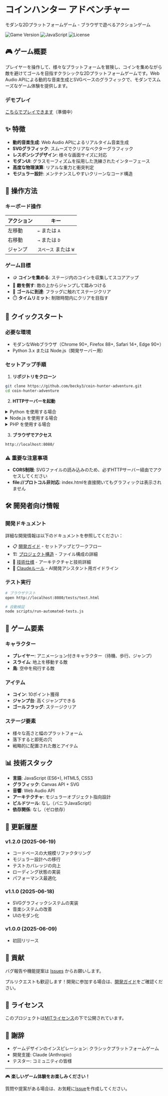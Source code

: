 # コインハンター アドベンチャー

モダンな2Dプラットフォームゲーム - ブラウザで遊べるアクションゲーム

![Game Version](https://img.shields.io/badge/version-1.2.0-blue)
![JavaScript](https://img.shields.io/badge/JavaScript-ES6+-yellow)
![License](https://img.shields.io/badge/license-MIT-green)

## 🎮 ゲーム概要

プレイヤーを操作して、様々なプラットフォームを冒険し、コインを集めながら敵を避けてゴールを目指すクラシックな2Dプラットフォームゲームです。Web Audio APIによる動的な音楽生成とSVGベースのグラフィックで、モダンでスムーズなゲーム体験を提供します。

### デモプレイ
[こちらでプレイできます](https://becky3.github.io/coin-hunter-adventure/)（準備中）

## ✨ 特徴

- **動的音楽生成**: Web Audio APIによるリアルタイム音楽生成
- **SVGグラフィック**: スムーズでクリアなベクターグラフィック
- **レスポンシブデザイン**: 様々な画面サイズに対応
- **モダンUI**: グラスモーフィズムを採用した洗練されたインターフェース
- **高度な物理演算**: リアルな重力と衝突判定
- **モジュラー設計**: メンテナンスしやすいクリーンなコード構造

## 🎯 操作方法

### キーボード操作
| アクション | キー |
|-----------|------|
| 左移動 | `←` または `A` |
| 右移動 | `→` または `D` |
| ジャンプ | `スペース` または `W` |

### ゲーム目標
- 🪙 **コインを集める**: ステージ内のコインを収集してスコアアップ
- 👾 **敵を倒す**: 敵の上からジャンプして踏みつける
- 🏁 **ゴールに到達**: フラッグに触れてステージクリア
- ⏱️ **タイムリミット**: 制限時間内にクリアを目指す

## 🚀 クイックスタート

### 必要な環境
- モダンなWebブラウザ（Chrome 90+, Firefox 88+, Safari 14+, Edge 90+）
- Python 3.x または Node.js（開発サーバー用）

### セットアップ手順

1. **リポジトリをクローン**
```bash
git clone https://github.com/becky3/coin-hunter-adventure.git
cd coin-hunter-adventure
```

2. **HTTPサーバーを起動**

<details>
<summary>Python を使用する場合</summary>

```bash
python3 -m http.server 8080
```
</details>

<details>
<summary>Node.js を使用する場合</summary>

```bash
npx serve .
# または
npm install -g http-server
http-server -p 8080
```
</details>

<details>
<summary>PHP を使用する場合</summary>

```bash
php -S localhost:8080
```
</details>

3. **ブラウザでアクセス**
```
http://localhost:8080/
```

### ⚠️ 重要な注意事項
- **CORS制限**: SVGファイルの読み込みのため、必ずHTTPサーバー経由でアクセスしてください
- **file://プロトコル非対応**: index.htmlを直接開いてもグラフィックは表示されません

## 🛠️ 開発者向け情報

### 開発ドキュメント
詳細な開発情報は以下のドキュメントを参照してください：

- 📋 [開発ガイド](docs/DEVELOPMENT_GUIDE.md) - セットアップとワークフロー
- 🏗️ [プロジェクト構造](docs/PROJECT_STRUCTURE.md) - ファイル構成の詳細
- 📐 [技術仕様](docs/TECHNICAL_SPECS.md) - アーキテクチャと技術詳細
- 📜 [Claudeルール](CLAUDE.md) - AI開発アシスタント用ガイドライン

### テスト実行
```bash
# ブラウザテスト
open http://localhost:8080/tests/test.html

# 自動検証
node scripts/run-automated-tests.js
```

## 🎨 ゲーム要素

### キャラクター
- **プレイヤー**: アニメーション付きキャラクター（待機、歩行、ジャンプ）
- **スライム**: 地上を移動する敵
- **鳥**: 空中を飛行する敵

### アイテム
- **コイン**: 10ポイント獲得
- **ジャンプ台**: 高くジャンプできる
- **ゴールフラッグ**: ステージクリア

### ステージ要素
- 様々な高さと幅のプラットフォーム
- 落下すると即死の穴
- 戦略的に配置された敵とアイテム

## 📊 技術スタック

- **言語**: JavaScript (ES6+), HTML5, CSS3
- **グラフィック**: Canvas API + SVG
- **音響**: Web Audio API
- **アーキテクチャ**: モジュラーオブジェクト指向設計
- **ビルドツール**: なし（バニラJavaScript）
- **依存関係**: なし（ゼロ依存）

## 🔄 更新履歴

### v1.2.0 (2025-06-19)
- コードベースの大規模リファクタリング
- モジュラー設計への移行
- テストカバレッジの向上
- ローディング状態の実装
- パフォーマンス最適化

### v1.1.0 (2025-06-18)
- SVGグラフィックシステムの実装
- 音楽システムの改善
- UIのモダン化

### v1.0.0 (2025-06-09)
- 初回リリース

## 🤝 貢献

バグ報告や機能提案は [Issues](https://github.com/becky3/coin-hunter-adventure/issues) からお願いします。

プルリクエストも歓迎します！開発に参加する場合は、[開発ガイド](docs/DEVELOPMENT_GUIDE.md)をご確認ください。

## 📄 ライセンス

このプロジェクトは[MITライセンス](LICENSE)の下で公開されています。

## 🙏 謝辞

- ゲームデザインのインスピレーション: クラシックプラットフォームゲーム
- 開発支援: Claude (Anthropic)
- テスター: コミュニティの皆様

---

🎮 **楽しいゲーム体験をお楽しみください！**

質問や提案がある場合は、お気軽に[Issue](https://github.com/becky3/coin-hunter-adventure/issues)を作成してください。